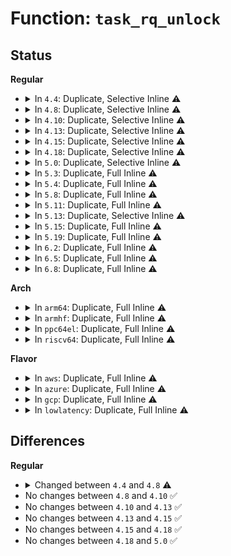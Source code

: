 # Function: <code>task_rq_unlock</code>

## Status
<b>Regular</b>
<ul>
<li>
<details>
<summary>In <code>4.4</code>: Duplicate, Selective Inline ⚠️</summary>

```c
void task_rq_unlock(struct rq *rq, struct task_struct *p, long unsigned int *flags);
```

**Collision:** Static Duplication

**Inline:** Selective

**Transformation:** False

**Instances:**

```
In kernel/sched/core.c (ffffffff810a4900)
Location: kernel/sched/sched.h:1501
Inline: True
Inline callers:
  - kernel/sched/core.c:__sched_setscheduler
  - kernel/sched/core.c:__sched_setscheduler
  - kernel/sched/core.c:__sched_setscheduler
  - kernel/sched/core.c:__sched_setscheduler
  - kernel/sched/core.c:__sched_setscheduler
  - kernel/sched/core.c:__set_cpus_allowed_ptr
  - kernel/sched/core.c:__set_cpus_allowed_ptr
  - kernel/sched/core.c:wait_task_inactive
  - kernel/sched/core.c:wake_up_new_task
  - kernel/sched/core.c:task_sched_runtime
  - kernel/sched/core.c:SyS_sched_rr_get_interval
  - kernel/sched/core.c:sched_setnuma
  - kernel/sched/core.c:sched_move_task
Direct callers:
  - kernel/sched/core.c:__sched_setscheduler
  - kernel/sched/core.c:__sched_setscheduler
```
```
In kernel/sched/deadline.c (ffffffff810c286f)
Location: kernel/sched/sched.h:1501
Inline: True
Inline callers:
  - kernel/sched/deadline.c:dl_task_timer
```
**Symbols:**

```
ffffffff810a4900-ffffffff810a491c: task_rq_unlock (STB_LOCAL)
```
</details>
</li>
<li>
<details>
<summary>In <code>4.8</code>: Duplicate, Selective Inline ⚠️</summary>

```c
void task_rq_unlock(struct rq *rq, struct task_struct *p, struct rq_flags *rf);
```

**Collision:** Static Duplication

**Inline:** Selective

**Transformation:** False

**Instances:**

```
In kernel/sched/core.c (ffffffff810ac138)
Location: kernel/sched/sched.h:1484
Inline: True
Inline callers:
  - kernel/sched/core.c:cpu_cgroup_fork
  - kernel/sched/core.c:sched_move_task
  - kernel/sched/core.c:sched_setnuma
  - kernel/sched/core.c:SyS_sched_rr_get_interval
  - kernel/sched/core.c:__sched_setscheduler
  - kernel/sched/core.c:__sched_setscheduler
  - kernel/sched/core.c:__sched_setscheduler
  - kernel/sched/core.c:__sched_setscheduler
  - kernel/sched/core.c:task_sched_runtime
  - kernel/sched/core.c:wake_up_new_task
  - kernel/sched/core.c:wait_task_inactive
  - kernel/sched/core.c:__set_cpus_allowed_ptr
  - kernel/sched/core.c:__set_cpus_allowed_ptr
Direct callers:
  - kernel/sched/core.c:__sched_setscheduler
  - kernel/sched/core.c:__sched_setscheduler
```
```
In kernel/sched/deadline.c (ffffffff810c6220)
Location: kernel/sched/sched.h:1484
Inline: True
Inline callers:
  - kernel/sched/deadline.c:dl_task_timer
```
**Symbols:**

```
ffffffff810a8020-ffffffff810a803c: task_rq_unlock (STB_LOCAL)
```
</details>
</li>
<li>
<details>
<summary>In <code>4.10</code>: Duplicate, Selective Inline ⚠️</summary>

```c
void task_rq_unlock(struct rq *rq, struct task_struct *p, struct rq_flags *rf);
```

**Collision:** Static Duplication

**Inline:** Selective

**Transformation:** False

**Instances:**

```
In kernel/sched/core.c (ffffffff810b2218)
Location: kernel/sched/sched.h:1523
Inline: True
Inline callers:
  - kernel/sched/core.c:cpu_cgroup_fork
  - kernel/sched/core.c:sched_move_task
  - kernel/sched/core.c:sched_setnuma
  - kernel/sched/core.c:SyS_sched_rr_get_interval
  - kernel/sched/core.c:__sched_setscheduler
  - kernel/sched/core.c:__sched_setscheduler
  - kernel/sched/core.c:__sched_setscheduler
  - kernel/sched/core.c:__sched_setscheduler
  - kernel/sched/core.c:task_sched_runtime
  - kernel/sched/core.c:wake_up_new_task
  - kernel/sched/core.c:wait_task_inactive
  - kernel/sched/core.c:__set_cpus_allowed_ptr
  - kernel/sched/core.c:__set_cpus_allowed_ptr
Direct callers:
  - kernel/sched/core.c:__sched_setscheduler
  - kernel/sched/core.c:__sched_setscheduler
```
```
In kernel/sched/deadline.c (ffffffff810cc1e5)
Location: kernel/sched/sched.h:1523
Inline: True
Inline callers:
  - kernel/sched/deadline.c:dl_task_timer
```
**Symbols:**

```
ffffffff810ae000-ffffffff810ae01c: task_rq_unlock (STB_LOCAL)
```
</details>
</li>
<li>
<details>
<summary>In <code>4.13</code>: Duplicate, Selective Inline ⚠️</summary>

```c
void task_rq_unlock(struct rq *rq, struct task_struct *p, struct rq_flags *rf);
```

**Collision:** Static Duplication

**Inline:** Selective

**Transformation:** False

**Instances:**

```
In kernel/sched/core.c (ffffffff810ae310)
Location: kernel/sched/sched.h:1700
Inline: True
Inline callers:
  - kernel/sched/core.c:cpu_cgroup_fork
  - kernel/sched/core.c:sched_move_task
  - kernel/sched/core.c:sched_setnuma
  - kernel/sched/core.c:SyS_sched_rr_get_interval
  - kernel/sched/core.c:__sched_setscheduler
  - kernel/sched/core.c:__sched_setscheduler
  - kernel/sched/core.c:__sched_setscheduler
  - kernel/sched/core.c:__sched_setscheduler
  - kernel/sched/core.c:task_sched_runtime
  - kernel/sched/core.c:wake_up_new_task
  - kernel/sched/core.c:wait_task_inactive
  - kernel/sched/core.c:__set_cpus_allowed_ptr
  - kernel/sched/core.c:__set_cpus_allowed_ptr
Direct callers:
  - kernel/sched/core.c:__sched_setscheduler
  - kernel/sched/core.c:__sched_setscheduler
```
```
In kernel/sched/deadline.c (ffffffff810c6933)
Location: kernel/sched/sched.h:1700
Inline: True
Inline callers:
  - kernel/sched/deadline.c:inactive_task_timer
  - kernel/sched/deadline.c:dl_task_timer
```
```
In kernel/livepatch/transition.c (0)
Location: kernel/sched/sched.h:1700
Inline: False
```
**Symbols:**

```
ffffffff810aaaa0-ffffffff810aaacc: task_rq_unlock (STB_LOCAL)
```
</details>
</li>
<li>
<details>
<summary>In <code>4.15</code>: Duplicate, Selective Inline ⚠️</summary>

```c
void task_rq_unlock(struct rq *rq, struct task_struct *p, struct rq_flags *rf);
```

**Collision:** Static Duplication

**Inline:** Selective

**Transformation:** False

**Instances:**

```
In kernel/sched/core.c (ffffffff810b55d0)
Location: kernel/sched/sched.h:1739
Inline: True
Inline callers:
  - kernel/sched/core.c:cpu_cgroup_fork
  - kernel/sched/core.c:sched_move_task
  - kernel/sched/core.c:sched_setnuma
  - kernel/sched/core.c:sched_rr_get_interval
  - kernel/sched/core.c:__sched_setscheduler
  - kernel/sched/core.c:__sched_setscheduler
  - kernel/sched/core.c:__sched_setscheduler
  - kernel/sched/core.c:task_sched_runtime
  - kernel/sched/core.c:wake_up_new_task
  - kernel/sched/core.c:wait_task_inactive
  - kernel/sched/core.c:__set_cpus_allowed_ptr
  - kernel/sched/core.c:__set_cpus_allowed_ptr
Direct callers:
  - kernel/sched/core.c:__sched_setscheduler
  - kernel/sched/core.c:__sched_setscheduler
  - kernel/sched/core.c:__sched_setscheduler
```
```
In kernel/sched/deadline.c (ffffffff810ce17b)
Location: kernel/sched/sched.h:1739
Inline: True
Inline callers:
  - kernel/sched/deadline.c:inactive_task_timer
  - kernel/sched/deadline.c:dl_task_timer
```
```
In kernel/livepatch/transition.c (ffffffff8110373b)
Location: kernel/sched/sched.h:1739
Inline: True
Inline callers:
  - kernel/livepatch/transition.c:klp_try_switch_task
```
**Symbols:**

```
ffffffff810b17a0-ffffffff810b17cc: task_rq_unlock (STB_LOCAL)
```
</details>
</li>
<li>
<details>
<summary>In <code>4.18</code>: Duplicate, Selective Inline ⚠️</summary>

```c
void task_rq_unlock(struct rq *rq, struct task_struct *p, struct rq_flags *rf);
```

**Collision:** Static Duplication

**Inline:** Selective

**Transformation:** False

**Instances:**

```
In kernel/sched/core.c (ffffffff810bd280)
Location: kernel/sched/sched.h:1783
Inline: True
Inline callers:
  - kernel/sched/core.c:cpu_cgroup_fork
  - kernel/sched/core.c:sched_move_task
  - kernel/sched/core.c:sched_setnuma
  - kernel/sched/core.c:sched_rr_get_interval
  - kernel/sched/core.c:__sched_setscheduler
  - kernel/sched/core.c:task_sched_runtime
  - kernel/sched/core.c:wake_up_new_task
  - kernel/sched/core.c:wait_task_inactive
  - kernel/sched/core.c:__set_cpus_allowed_ptr
Direct callers:
  - kernel/sched/core.c:__sched_setscheduler
  - kernel/sched/core.c:__sched_setscheduler
  - kernel/sched/core.c:__sched_setscheduler
  - kernel/sched/core.c:__sched_setscheduler
  - kernel/sched/core.c:__sched_setscheduler
  - kernel/sched/core.c:__set_cpus_allowed_ptr
```
```
In kernel/sched/deadline.c (ffffffff810d7ff3)
Location: kernel/sched/sched.h:1783
Inline: True
Inline callers:
  - kernel/sched/deadline.c:inactive_task_timer
  - kernel/sched/deadline.c:dl_task_timer
```
```
In kernel/livepatch/transition.c (ffffffff8110bb7f)
Location: kernel/sched/sched.h:1783
Inline: True
Inline callers:
  - kernel/livepatch/transition.c:klp_try_switch_task
```
**Symbols:**

```
ffffffff810bb7f0-ffffffff810bb81c: task_rq_unlock (STB_LOCAL)
```
</details>
</li>
<li>
<details>
<summary>In <code>5.0</code>: Duplicate, Selective Inline ⚠️</summary>

```c
void task_rq_unlock(struct rq *rq, struct task_struct *p, struct rq_flags *rf);
```

**Collision:** Static Duplication

**Inline:** Selective

**Transformation:** False

**Instances:**

```
In kernel/sched/core.c (ffffffff810c7100)
Location: kernel/sched/sched.h:1120
Inline: True
Inline callers:
  - kernel/sched/core.c:cpu_cgroup_fork
  - kernel/sched/core.c:sched_move_task
  - kernel/sched/core.c:sched_setnuma
  - kernel/sched/core.c:sched_rr_get_interval
  - kernel/sched/core.c:__sched_setscheduler
  - kernel/sched/core.c:task_sched_runtime
  - kernel/sched/core.c:wake_up_new_task
  - kernel/sched/core.c:wait_task_inactive
  - kernel/sched/core.c:__set_cpus_allowed_ptr
Direct callers:
  - kernel/sched/core.c:__sched_setscheduler
  - kernel/sched/core.c:__sched_setscheduler
  - kernel/sched/core.c:__sched_setscheduler
  - kernel/sched/core.c:__sched_setscheduler
  - kernel/sched/core.c:__sched_setscheduler
  - kernel/sched/core.c:__set_cpus_allowed_ptr
```
```
In kernel/sched/deadline.c (ffffffff810df793)
Location: kernel/sched/sched.h:1120
Inline: True
Inline callers:
  - kernel/sched/deadline.c:inactive_task_timer
  - kernel/sched/deadline.c:dl_task_timer
```
```
In kernel/sched/psi.c (ffffffff810ef9e1)
Location: kernel/sched/sched.h:1120
Inline: True
Inline callers:
  - kernel/sched/psi.c:cgroup_move_task
```
```
In kernel/livepatch/transition.c (ffffffff8111736f)
Location: kernel/sched/sched.h:1120
Inline: True
Inline callers:
  - kernel/livepatch/transition.c:klp_try_switch_task
```
**Symbols:**

```
ffffffff810c5030-ffffffff810c505c: task_rq_unlock (STB_LOCAL)
```
</details>
</li>
<li>
<details>
<summary>In <code>5.3</code>: Duplicate, Full Inline ⚠️</summary>

**Collision:** Static Duplication

**Inline:** Full

**Transformation:** False

**Instances:**

```
In kernel/sched/core.c (ffffffff810cc560)
Location: kernel/sched/sched.h:1178
Inline: True
Inline callers:
  - kernel/sched/core.c:cpu_cgroup_fork
  - kernel/sched/core.c:sched_move_task
  - kernel/sched/core.c:sched_setnuma
  - kernel/sched/core.c:sched_rr_get_interval
  - kernel/sched/core.c:__sched_setscheduler
  - kernel/sched/core.c:__sched_setscheduler
  - kernel/sched/core.c:__sched_setscheduler
  - kernel/sched/core.c:__sched_setscheduler
  - kernel/sched/core.c:__sched_setscheduler
  - kernel/sched/core.c:__sched_setscheduler
  - kernel/sched/core.c:task_sched_runtime
  - kernel/sched/core.c:wake_up_new_task
  - kernel/sched/core.c:wait_task_inactive
  - kernel/sched/core.c:__set_cpus_allowed_ptr
  - kernel/sched/core.c:__set_cpus_allowed_ptr
```
```
In kernel/sched/deadline.c (ffffffff810e6374)
Location: kernel/sched/sched.h:1178
Inline: True
Inline callers:
  - kernel/sched/deadline.c:inactive_task_timer
  - kernel/sched/deadline.c:dl_task_timer
```
```
In kernel/sched/psi.c (ffffffff810f6ea1)
Location: kernel/sched/sched.h:1178
Inline: True
Inline callers:
  - kernel/sched/psi.c:cgroup_move_task
```
```
In kernel/livepatch/transition.c (ffffffff81121705)
Location: kernel/sched/sched.h:1178
Inline: True
```
</details>
</li>
<li>
<details>
<summary>In <code>5.4</code>: Duplicate, Full Inline ⚠️</summary>

**Collision:** Static Duplication

**Inline:** Full

**Transformation:** False

**Instances:**

```
In kernel/sched/core.c (ffffffff810d7140)
Location: kernel/sched/sched.h:1186
Inline: True
Inline callers:
  - kernel/sched/core.c:cpu_cgroup_fork
  - kernel/sched/core.c:sched_move_task
  - kernel/sched/core.c:sched_setnuma
  - kernel/sched/core.c:sched_rr_get_interval
  - kernel/sched/core.c:__sched_setscheduler
  - kernel/sched/core.c:__sched_setscheduler
  - kernel/sched/core.c:__sched_setscheduler
  - kernel/sched/core.c:task_sched_runtime
  - kernel/sched/core.c:wake_up_new_task
  - kernel/sched/core.c:wait_task_inactive
  - kernel/sched/core.c:__set_cpus_allowed_ptr
  - kernel/sched/core.c:__set_cpus_allowed_ptr
  - kernel/sched/core.c:uclamp_update_active_tasks
```
```
In kernel/sched/deadline.c (ffffffff810f460b)
Location: kernel/sched/sched.h:1186
Inline: True
Inline callers:
  - kernel/sched/deadline.c:dl_add_task_root_domain
  - kernel/sched/deadline.c:inactive_task_timer
  - kernel/sched/deadline.c:dl_task_timer
```
```
In kernel/sched/psi.c (ffffffff81102c31)
Location: kernel/sched/sched.h:1186
Inline: True
Inline callers:
  - kernel/sched/psi.c:cgroup_move_task
```
```
In kernel/livepatch/transition.c (ffffffff8112dd25)
Location: kernel/sched/sched.h:1186
Inline: True
```
</details>
</li>
<li>
<details>
<summary>In <code>5.8</code>: Duplicate, Full Inline ⚠️</summary>

**Collision:** Static Duplication

**Inline:** Full

**Transformation:** False

**Instances:**

```
In kernel/sched/core.c (ffffffff810e1aa0)
Location: kernel/sched/sched.h:1234
Inline: True
Inline callers:
  - kernel/sched/core.c:cpu_cgroup_fork
  - kernel/sched/core.c:sched_move_task
  - kernel/sched/core.c:sched_setnuma
  - kernel/sched/core.c:sched_rr_get_interval
  - kernel/sched/core.c:__sched_setscheduler
  - kernel/sched/core.c:__sched_setscheduler
  - kernel/sched/core.c:__sched_setscheduler
  - kernel/sched/core.c:task_sched_runtime
  - kernel/sched/core.c:wake_up_new_task
  - kernel/sched/core.c:wait_task_inactive
  - kernel/sched/core.c:__set_cpus_allowed_ptr
  - kernel/sched/core.c:__set_cpus_allowed_ptr
  - kernel/sched/core.c:uclamp_update_active_tasks
```
```
In kernel/sched/deadline.c (ffffffff810fddfb)
Location: kernel/sched/sched.h:1234
Inline: True
Inline callers:
  - kernel/sched/deadline.c:dl_add_task_root_domain
  - kernel/sched/deadline.c:inactive_task_timer
  - kernel/sched/deadline.c:dl_task_timer
```
```
In kernel/sched/psi.c (ffffffff8110dc11)
Location: kernel/sched/sched.h:1234
Inline: True
Inline callers:
  - kernel/sched/psi.c:cgroup_move_task
```
```
In kernel/livepatch/transition.c (ffffffff8113c388)
Location: kernel/sched/sched.h:1234
Inline: True
```
</details>
</li>
<li>
<details>
<summary>In <code>5.11</code>: Duplicate, Full Inline ⚠️</summary>

**Collision:** Static Duplication

**Inline:** Full

**Transformation:** False

**Instances:**

```
In kernel/sched/core.c (ffffffff810dee40)
Location: kernel/sched/sched.h:1292
Inline: True
Inline callers:
  - kernel/sched/core.c:cpu_cgroup_fork
  - kernel/sched/core.c:sched_move_task
  - kernel/sched/core.c:sched_setnuma
  - kernel/sched/core.c:sched_rr_get_interval
  - kernel/sched/core.c:__sched_setscheduler
  - kernel/sched/core.c:__sched_setscheduler
  - kernel/sched/core.c:__sched_setscheduler
  - kernel/sched/core.c:task_sched_runtime
  - kernel/sched/core.c:wake_up_new_task
  - kernel/sched/core.c:sched_post_fork
  - kernel/sched/core.c:wait_task_inactive
  - kernel/sched/core.c:__set_cpus_allowed_ptr
  - kernel/sched/core.c:affine_move_task
  - kernel/sched/core.c:affine_move_task
  - kernel/sched/core.c:affine_move_task
  - kernel/sched/core.c:affine_move_task
  - kernel/sched/core.c:migration_cpu_stop
  - kernel/sched/core.c:migration_cpu_stop
  - kernel/sched/core.c:uclamp_update_active_tasks
  - kernel/sched/core.c:uclamp_sync_util_min_rt_default
```
```
In kernel/sched/deadline.c (ffffffff810fc3cb)
Location: kernel/sched/sched.h:1292
Inline: True
Inline callers:
  - kernel/sched/deadline.c:dl_add_task_root_domain
  - kernel/sched/deadline.c:inactive_task_timer
  - kernel/sched/deadline.c:dl_task_timer
```
```
In kernel/sched/psi.c (ffffffff8110af65)
Location: kernel/sched/sched.h:1292
Inline: True
Inline callers:
  - kernel/sched/psi.c:cgroup_move_task
```
```
In kernel/livepatch/transition.c (ffffffff81136a98)
Location: kernel/sched/sched.h:1292
Inline: True
```
```
In fs/io-wq.c (ffffffff8139b406)
Location: kernel/sched/sched.h:1292
Inline: True
Inline callers:
  - fs/io-wq.c:io_wq_worker_affinity
```
</details>
</li>
<li>
<details>
<summary>In <code>5.13</code>: Duplicate, Selective Inline ⚠️</summary>

```c
void task_rq_unlock(struct rq *rq, struct task_struct *p, struct rq_flags *rf);
```

**Collision:** Static Duplication

**Inline:** Selective

**Transformation:** False

**Instances:**

```
In kernel/sched/core.c (ffffffff810e0a30)
Location: kernel/sched/sched.h:1305
Inline: True
Inline callers:
  - kernel/sched/core.c:cpu_cgroup_fork
  - kernel/sched/core.c:sched_move_task
  - kernel/sched/core.c:sched_setnuma
  - kernel/sched/core.c:sched_rr_get_interval
  - kernel/sched/core.c:__sched_setscheduler
  - kernel/sched/core.c:__sched_setscheduler
  - kernel/sched/core.c:task_sched_runtime
  - kernel/sched/core.c:wake_up_new_task
  - kernel/sched/core.c:sched_post_fork
  - kernel/sched/core.c:wait_task_inactive
  - kernel/sched/core.c:__set_cpus_allowed_ptr
  - kernel/sched/core.c:affine_move_task
  - kernel/sched/core.c:affine_move_task
  - kernel/sched/core.c:affine_move_task
  - kernel/sched/core.c:affine_move_task
  - kernel/sched/core.c:migration_cpu_stop
  - kernel/sched/core.c:migration_cpu_stop
  - kernel/sched/core.c:sysctl_sched_uclamp_handler
  - kernel/sched/core.c:uclamp_update_active_tasks
Direct callers:
  - kernel/sched/core.c:__sched_setscheduler
```
```
In kernel/sched/deadline.c (ffffffff810fe7ad)
Location: kernel/sched/sched.h:1305
Inline: True
Inline callers:
  - kernel/sched/deadline.c:dl_add_task_root_domain
  - kernel/sched/deadline.c:inactive_task_timer
  - kernel/sched/deadline.c:dl_task_timer
```
```
In kernel/sched/psi.c (ffffffff8110cb82)
Location: kernel/sched/sched.h:1305
Inline: True
Inline callers:
  - kernel/sched/psi.c:cgroup_move_task
```
```
In kernel/livepatch/transition.c (ffffffff81137831)
Location: kernel/sched/sched.h:1305
Inline: True
```
**Symbols:**

```
ffffffff810dd840-ffffffff810dd86c: task_rq_unlock (STB_LOCAL)
```
</details>
</li>
<li>
<details>
<summary>In <code>5.15</code>: Duplicate, Full Inline ⚠️</summary>

**Collision:** Static Duplication

**Inline:** Full

**Transformation:** False

**Instances:**

```
In kernel/sched/core.c (ffffffff810f5b40)
Location: kernel/sched/sched.h:1592
Inline: True
Inline callers:
  - kernel/sched/core.c:cpu_cgroup_fork
  - kernel/sched/core.c:sched_move_task
  - kernel/sched/core.c:sched_setnuma
  - kernel/sched/core.c:sched_rr_get_interval
  - kernel/sched/core.c:__sched_setscheduler
  - kernel/sched/core.c:__sched_setscheduler
  - kernel/sched/core.c:__sched_setscheduler
  - kernel/sched/core.c:task_sched_runtime
  - kernel/sched/core.c:wake_up_new_task
  - kernel/sched/core.c:sched_post_fork
  - kernel/sched/core.c:wait_task_inactive
  - kernel/sched/core.c:__set_cpus_allowed_ptr_locked
  - kernel/sched/core.c:affine_move_task
  - kernel/sched/core.c:affine_move_task
  - kernel/sched/core.c:affine_move_task
  - kernel/sched/core.c:affine_move_task
  - kernel/sched/core.c:migration_cpu_stop
  - kernel/sched/core.c:migration_cpu_stop
  - kernel/sched/core.c:sysctl_sched_uclamp_handler
  - kernel/sched/core.c:uclamp_update_active_tasks
```
```
In kernel/sched/deadline.c (ffffffff8111a0da)
Location: kernel/sched/sched.h:1592
Inline: True
Inline callers:
  - kernel/sched/deadline.c:dl_add_task_root_domain
  - kernel/sched/deadline.c:inactive_task_timer
  - kernel/sched/deadline.c:dl_task_timer
```
```
In kernel/sched/psi.c (ffffffff8112bbdf)
Location: kernel/sched/sched.h:1592
Inline: True
Inline callers:
  - kernel/sched/psi.c:cgroup_move_task
```
```
In kernel/sched/core_sched.c (ffffffff8112c19a)
Location: kernel/sched/sched.h:1592
Inline: True
Inline callers:
  - kernel/sched/core_sched.c:sched_core_update_cookie
```
```
In kernel/livepatch/transition.c (ffffffff8115a588)
Location: kernel/sched/sched.h:1592
Inline: True
```
</details>
</li>
<li>
<details>
<summary>In <code>5.19</code>: Duplicate, Full Inline ⚠️</summary>

**Collision:** Static Duplication

**Inline:** Full

**Transformation:** False

**Instances:**

```
In kernel/sched/core.c (ffffffff81110630)
Location: kernel/sched/sched.h:1573
Inline: True
Inline callers:
  - kernel/sched/core.c:cpu_cgroup_fork
  - kernel/sched/core.c:sched_move_task
  - kernel/sched/core.c:sched_setnuma
  - kernel/sched/core.c:sched_rr_get_interval
  - kernel/sched/core.c:__sched_setscheduler
  - kernel/sched/core.c:__sched_setscheduler
  - kernel/sched/core.c:__sched_setscheduler
  - kernel/sched/core.c:set_user_nice
  - kernel/sched/core.c:task_sched_runtime
  - kernel/sched/core.c:wake_up_new_task
  - kernel/sched/core.c:sched_post_fork
  - kernel/sched/core.c:wait_task_inactive
  - kernel/sched/core.c:__set_cpus_allowed_ptr_locked
  - kernel/sched/core.c:affine_move_task
  - kernel/sched/core.c:affine_move_task
  - kernel/sched/core.c:affine_move_task
  - kernel/sched/core.c:affine_move_task
  - kernel/sched/core.c:migration_cpu_stop
  - kernel/sched/core.c:migration_cpu_stop
  - kernel/sched/core.c:sysctl_sched_uclamp_handler
  - kernel/sched/core.c:uclamp_update_active_tasks
```
```
In kernel/sched/build_policy.c (ffffffff81139e22)
Location: kernel/sched/sched.h:1573
Inline: True
Inline callers:
  - kernel/sched/build_policy.c:dl_add_task_root_domain
  - kernel/sched/build_policy.c:inactive_task_timer
  - kernel/sched/build_policy.c:dl_task_timer
```
```
In kernel/sched/build_utility.c (ffffffff8114c3a6)
Location: kernel/sched/sched.h:1573
Inline: True
Inline callers:
  - kernel/sched/build_utility.c:cgroup_move_task
  - kernel/sched/build_utility.c:__sched_core_set
```
</details>
</li>
<li>
<details>
<summary>In <code>6.2</code>: Duplicate, Full Inline ⚠️</summary>

**Collision:** Static Duplication

**Inline:** Full

**Transformation:** False

**Instances:**

```
In kernel/sched/core.c (ffffffff811421c5)
Location: kernel/sched/sched.h:1619
Inline: True
Inline callers:
  - kernel/sched/core.c:sched_move_task
  - kernel/sched/core.c:sched_setnuma
  - kernel/sched/core.c:sched_rr_get_interval
  - kernel/sched/core.c:__sched_setscheduler
  - kernel/sched/core.c:__sched_setscheduler
  - kernel/sched/core.c:__sched_setscheduler
  - kernel/sched/core.c:set_user_nice
  - kernel/sched/core.c:task_sched_runtime
  - kernel/sched/core.c:wake_up_new_task
  - kernel/sched/core.c:sched_post_fork
  - kernel/sched/core.c:wait_task_inactive
  - kernel/sched/core.c:force_compatible_cpus_allowed_ptr
  - kernel/sched/core.c:__set_cpus_allowed_ptr_locked
  - kernel/sched/core.c:affine_move_task
  - kernel/sched/core.c:affine_move_task
  - kernel/sched/core.c:affine_move_task
  - kernel/sched/core.c:affine_move_task
  - kernel/sched/core.c:migration_cpu_stop
  - kernel/sched/core.c:migration_cpu_stop
  - kernel/sched/core.c:sysctl_sched_uclamp_handler
  - kernel/sched/core.c:uclamp_update_active_tasks
```
```
In kernel/sched/build_policy.c (ffffffff8116468c)
Location: kernel/sched/sched.h:1619
Inline: True
Inline callers:
  - kernel/sched/build_policy.c:dl_add_task_root_domain
  - kernel/sched/build_policy.c:inactive_task_timer
  - kernel/sched/build_policy.c:dl_task_timer
```
```
In kernel/sched/build_utility.c (ffffffff8117af0a)
Location: kernel/sched/sched.h:1619
Inline: True
Inline callers:
  - kernel/sched/build_utility.c:cgroup_move_task
  - kernel/sched/build_utility.c:__sched_core_set
```
</details>
</li>
<li>
<details>
<summary>In <code>6.5</code>: Duplicate, Full Inline ⚠️</summary>

**Collision:** Static Duplication

**Inline:** Full

**Transformation:** False

**Instances:**

```
In kernel/sched/core.c (ffffffff8114dea6)
Location: kernel/sched/sched.h:1646
Inline: True
Inline callers:
  - kernel/sched/core.c:sched_move_task
  - kernel/sched/core.c:sched_setnuma
  - kernel/sched/core.c:sched_rr_get_interval
  - kernel/sched/core.c:__sched_setscheduler
  - kernel/sched/core.c:__sched_setscheduler
  - kernel/sched/core.c:__sched_setscheduler
  - kernel/sched/core.c:set_user_nice
  - kernel/sched/core.c:task_sched_runtime
  - kernel/sched/core.c:wake_up_new_task
  - kernel/sched/core.c:sched_post_fork
  - kernel/sched/core.c:force_compatible_cpus_allowed_ptr
  - kernel/sched/core.c:__set_cpus_allowed_ptr_locked
  - kernel/sched/core.c:affine_move_task
  - kernel/sched/core.c:affine_move_task
  - kernel/sched/core.c:affine_move_task
  - kernel/sched/core.c:affine_move_task
  - kernel/sched/core.c:migration_cpu_stop
  - kernel/sched/core.c:migration_cpu_stop
  - kernel/sched/core.c:wait_task_inactive
  - kernel/sched/core.c:sysctl_sched_uclamp_handler
  - kernel/sched/core.c:uclamp_update_active_tasks
```
```
In kernel/sched/build_policy.c (ffffffff81174e2c)
Location: kernel/sched/sched.h:1646
Inline: True
Inline callers:
  - kernel/sched/build_policy.c:dl_add_task_root_domain
  - kernel/sched/build_policy.c:inactive_task_timer
  - kernel/sched/build_policy.c:dl_task_timer
```
```
In kernel/sched/build_utility.c (ffffffff8118ba6a)
Location: kernel/sched/sched.h:1646
Inline: True
Inline callers:
  - kernel/sched/build_utility.c:cgroup_move_task
  - kernel/sched/build_utility.c:__sched_core_set
```
</details>
</li>
<li>
<details>
<summary>In <code>6.8</code>: Duplicate, Full Inline ⚠️</summary>

**Collision:** Static Duplication

**Inline:** Full

**Transformation:** False

**Instances:**

```
In kernel/sched/core.c (ffffffff81159cd0)
Location: kernel/sched/sched.h:1665
Inline: True
Inline callers:
  - kernel/sched/core.c:sched_move_task
  - kernel/sched/core.c:sched_setnuma
  - kernel/sched/core.c:__sched_setscheduler
  - kernel/sched/core.c:__sched_setscheduler
  - kernel/sched/core.c:__sched_setscheduler
  - kernel/sched/core.c:set_user_nice
  - kernel/sched/core.c:task_sched_runtime
  - kernel/sched/core.c:wake_up_new_task
  - kernel/sched/core.c:sched_post_fork
  - kernel/sched/core.c:force_compatible_cpus_allowed_ptr
  - kernel/sched/core.c:__set_cpus_allowed_ptr_locked
  - kernel/sched/core.c:affine_move_task
  - kernel/sched/core.c:affine_move_task
  - kernel/sched/core.c:affine_move_task
  - kernel/sched/core.c:affine_move_task
  - kernel/sched/core.c:migration_cpu_stop
  - kernel/sched/core.c:migration_cpu_stop
  - kernel/sched/core.c:wait_task_inactive
  - kernel/sched/core.c:sysctl_sched_uclamp_handler
  - kernel/sched/core.c:uclamp_update_active_tasks
```
```
In kernel/sched/build_policy.c (ffffffff8118312c)
Location: kernel/sched/sched.h:1665
Inline: True
Inline callers:
  - kernel/sched/build_policy.c:dl_add_task_root_domain
  - kernel/sched/build_policy.c:inactive_task_timer
  - kernel/sched/build_policy.c:dl_task_timer
```
```
In kernel/sched/build_utility.c (ffffffff8119a3ca)
Location: kernel/sched/sched.h:1665
Inline: True
Inline callers:
  - kernel/sched/build_utility.c:cgroup_move_task
  - kernel/sched/build_utility.c:__sched_core_set
```
</details>
</li>
</ul>
<b>Arch</b>
<ul>
<li>
<details>
<summary>In <code>arm64</code>: Duplicate, Full Inline ⚠️</summary>

**Collision:** Static Duplication

**Inline:** Full

**Transformation:** False

**Instances:**

```
In kernel/sched/core.c (ffff800010137c1c)
Location: kernel/sched/sched.h:1186
Inline: True
Inline callers:
  - kernel/sched/core.c:cpu_cgroup_fork
  - kernel/sched/core.c:sched_move_task
  - kernel/sched/core.c:sched_setnuma
  - kernel/sched/core.c:sched_rr_get_interval
  - kernel/sched/core.c:__sched_setscheduler
  - kernel/sched/core.c:__sched_setscheduler
  - kernel/sched/core.c:__sched_setscheduler
  - kernel/sched/core.c:task_sched_runtime
  - kernel/sched/core.c:wake_up_new_task
  - kernel/sched/core.c:wait_task_inactive
  - kernel/sched/core.c:__set_cpus_allowed_ptr
  - kernel/sched/core.c:__set_cpus_allowed_ptr
  - kernel/sched/core.c:uclamp_update_active_tasks
```
```
In kernel/sched/deadline.c (ffff800010156aa4)
Location: kernel/sched/sched.h:1186
Inline: True
Inline callers:
  - kernel/sched/deadline.c:dl_add_task_root_domain
  - kernel/sched/deadline.c:inactive_task_timer
  - kernel/sched/deadline.c:dl_task_timer
```
```
In kernel/sched/psi.c (ffff800010167a4c)
Location: kernel/sched/sched.h:1186
Inline: True
Inline callers:
  - kernel/sched/psi.c:cgroup_move_task
```
</details>
</li>
<li>
<details>
<summary>In <code>armhf</code>: Duplicate, Full Inline ⚠️</summary>

**Collision:** Static Duplication

**Inline:** Full

**Transformation:** False

**Instances:**

```
In kernel/sched/core.c (c0384b64)
Location: kernel/sched/sched.h:1186
Inline: True
Inline callers:
  - kernel/sched/core.c:cpu_util_update_eff
  - kernel/sched/core.c:cpu_cgroup_fork
  - kernel/sched/core.c:sched_move_task
  - kernel/sched/core.c:sched_rr_get_interval
  - kernel/sched/core.c:__sched_setscheduler
  - kernel/sched/core.c:__sched_setscheduler
  - kernel/sched/core.c:__sched_setscheduler
  - kernel/sched/core.c:task_sched_runtime
  - kernel/sched/core.c:wake_up_new_task
  - kernel/sched/core.c:wait_task_inactive
  - kernel/sched/core.c:__set_cpus_allowed_ptr
  - kernel/sched/core.c:__set_cpus_allowed_ptr
```
```
In kernel/sched/cputime.c (c038f200)
Location: kernel/sched/sched.h:1186
Inline: True
Inline callers:
  - kernel/sched/cputime.c:thread_group_cputime
```
```
In kernel/sched/deadline.c (c03a4760)
Location: kernel/sched/sched.h:1186
Inline: True
Inline callers:
  - kernel/sched/deadline.c:dl_add_task_root_domain
  - kernel/sched/deadline.c:inactive_task_timer
  - kernel/sched/deadline.c:dl_task_timer
```
```
In kernel/sched/psi.c (c03b48b8)
Location: kernel/sched/sched.h:1186
Inline: True
Inline callers:
  - kernel/sched/psi.c:cgroup_move_task
```
</details>
</li>
<li>
<details>
<summary>In <code>ppc64el</code>: Duplicate, Full Inline ⚠️</summary>

**Collision:** Static Duplication

**Inline:** Full

**Transformation:** False

**Instances:**

```
In kernel/sched/core.c (c000000000181880)
Location: kernel/sched/sched.h:1186
Inline: True
Inline callers:
  - kernel/sched/core.c:cpu_cgroup_fork
  - kernel/sched/core.c:sched_move_task
  - kernel/sched/core.c:sched_setnuma
  - kernel/sched/core.c:sched_rr_get_interval
  - kernel/sched/core.c:__sched_setscheduler
  - kernel/sched/core.c:__sched_setscheduler
  - kernel/sched/core.c:__sched_setscheduler
  - kernel/sched/core.c:task_sched_runtime
  - kernel/sched/core.c:wake_up_new_task
  - kernel/sched/core.c:wait_task_inactive
  - kernel/sched/core.c:__set_cpus_allowed_ptr
  - kernel/sched/core.c:__set_cpus_allowed_ptr
  - kernel/sched/core.c:uclamp_update_active_tasks
```
```
In kernel/sched/deadline.c (c0000000001ab4e0)
Location: kernel/sched/sched.h:1186
Inline: True
Inline callers:
  - kernel/sched/deadline.c:dl_add_task_root_domain
  - kernel/sched/deadline.c:inactive_task_timer
  - kernel/sched/deadline.c:dl_task_timer
```
```
In kernel/sched/psi.c (c0000000001bf890)
Location: kernel/sched/sched.h:1186
Inline: True
Inline callers:
  - kernel/sched/psi.c:cgroup_move_task
```
```
In kernel/livepatch/transition.c (c0000000001f2c20)
Location: kernel/sched/sched.h:1186
Inline: True
```
</details>
</li>
<li>
<details>
<summary>In <code>riscv64</code>: Duplicate, Full Inline ⚠️</summary>

**Collision:** Static Duplication

**Inline:** Full

**Transformation:** False

**Instances:**

```
In kernel/sched/core.c (ffffffe0000e7e40)
Location: kernel/sched/sched.h:1186
Inline: True
Inline callers:
  - kernel/sched/core.c:cpu_cgroup_fork
  - kernel/sched/core.c:sched_move_task
  - kernel/sched/core.c:__se_sys_sched_rr_get_interval
  - kernel/sched/core.c:__sched_setscheduler
  - kernel/sched/core.c:__sched_setscheduler
  - kernel/sched/core.c:__sched_setscheduler
  - kernel/sched/core.c:task_sched_runtime
  - kernel/sched/core.c:wake_up_new_task
  - kernel/sched/core.c:wait_task_inactive
  - kernel/sched/core.c:__set_cpus_allowed_ptr
  - kernel/sched/core.c:__set_cpus_allowed_ptr
```
```
In kernel/sched/deadline.c (ffffffe0000fdac0)
Location: kernel/sched/sched.h:1186
Inline: True
Inline callers:
  - kernel/sched/deadline.c:dl_add_task_root_domain
  - kernel/sched/deadline.c:inactive_task_timer
  - kernel/sched/deadline.c:dl_task_timer
```
```
In kernel/sched/psi.c (ffffffe000109f90)
Location: kernel/sched/sched.h:1186
Inline: True
Inline callers:
  - kernel/sched/psi.c:cgroup_move_task
```
</details>
</li>
</ul>
<b>Flavor</b>
<ul>
<li>
<details>
<summary>In <code>aws</code>: Duplicate, Full Inline ⚠️</summary>

**Collision:** Static Duplication

**Inline:** Full

**Transformation:** False

**Instances:**

```
In kernel/sched/core.c (ffffffff810d0490)
Location: kernel/sched/sched.h:1186
Inline: True
Inline callers:
  - kernel/sched/core.c:cpu_cgroup_fork
  - kernel/sched/core.c:sched_move_task
  - kernel/sched/core.c:sched_setnuma
  - kernel/sched/core.c:sched_rr_get_interval
  - kernel/sched/core.c:__sched_setscheduler
  - kernel/sched/core.c:__sched_setscheduler
  - kernel/sched/core.c:__sched_setscheduler
  - kernel/sched/core.c:task_sched_runtime
  - kernel/sched/core.c:wake_up_new_task
  - kernel/sched/core.c:wait_task_inactive
  - kernel/sched/core.c:__set_cpus_allowed_ptr
  - kernel/sched/core.c:__set_cpus_allowed_ptr
  - kernel/sched/core.c:uclamp_update_active_tasks
```
```
In kernel/sched/deadline.c (ffffffff810eda0b)
Location: kernel/sched/sched.h:1186
Inline: True
Inline callers:
  - kernel/sched/deadline.c:dl_add_task_root_domain
  - kernel/sched/deadline.c:inactive_task_timer
  - kernel/sched/deadline.c:dl_task_timer
```
```
In kernel/sched/psi.c (ffffffff810fbf41)
Location: kernel/sched/sched.h:1186
Inline: True
Inline callers:
  - kernel/sched/psi.c:cgroup_move_task
```
```
In kernel/livepatch/transition.c (ffffffff81126305)
Location: kernel/sched/sched.h:1186
Inline: True
```
</details>
</li>
<li>
<details>
<summary>In <code>azure</code>: Duplicate, Full Inline ⚠️</summary>

**Collision:** Static Duplication

**Inline:** Full

**Transformation:** False

**Instances:**

```
In kernel/sched/core.c (ffffffff810bfbd0)
Location: kernel/sched/sched.h:1186
Inline: True
Inline callers:
  - kernel/sched/core.c:cpu_cgroup_fork
  - kernel/sched/core.c:sched_move_task
  - kernel/sched/core.c:sched_setnuma
  - kernel/sched/core.c:sched_rr_get_interval
  - kernel/sched/core.c:__sched_setscheduler
  - kernel/sched/core.c:__sched_setscheduler
  - kernel/sched/core.c:__sched_setscheduler
  - kernel/sched/core.c:task_sched_runtime
  - kernel/sched/core.c:wake_up_new_task
  - kernel/sched/core.c:wait_task_inactive
  - kernel/sched/core.c:__set_cpus_allowed_ptr
  - kernel/sched/core.c:__set_cpus_allowed_ptr
  - kernel/sched/core.c:uclamp_update_active_tasks
```
```
In kernel/sched/deadline.c (ffffffff810dda9b)
Location: kernel/sched/sched.h:1186
Inline: True
Inline callers:
  - kernel/sched/deadline.c:dl_add_task_root_domain
  - kernel/sched/deadline.c:inactive_task_timer
  - kernel/sched/deadline.c:dl_task_timer
```
```
In kernel/sched/psi.c (ffffffff810ec151)
Location: kernel/sched/sched.h:1186
Inline: True
Inline callers:
  - kernel/sched/psi.c:cgroup_move_task
```
```
In kernel/livepatch/transition.c (ffffffff81118d65)
Location: kernel/sched/sched.h:1186
Inline: True
```
</details>
</li>
<li>
<details>
<summary>In <code>gcp</code>: Duplicate, Full Inline ⚠️</summary>

**Collision:** Static Duplication

**Inline:** Full

**Transformation:** False

**Instances:**

```
In kernel/sched/core.c (ffffffff810cf7d0)
Location: kernel/sched/sched.h:1186
Inline: True
Inline callers:
  - kernel/sched/core.c:cpu_cgroup_fork
  - kernel/sched/core.c:sched_move_task
  - kernel/sched/core.c:sched_setnuma
  - kernel/sched/core.c:sched_rr_get_interval
  - kernel/sched/core.c:__sched_setscheduler
  - kernel/sched/core.c:__sched_setscheduler
  - kernel/sched/core.c:__sched_setscheduler
  - kernel/sched/core.c:task_sched_runtime
  - kernel/sched/core.c:wake_up_new_task
  - kernel/sched/core.c:wait_task_inactive
  - kernel/sched/core.c:__set_cpus_allowed_ptr
  - kernel/sched/core.c:__set_cpus_allowed_ptr
```
```
In kernel/sched/deadline.c (ffffffff810eab3b)
Location: kernel/sched/sched.h:1186
Inline: True
Inline callers:
  - kernel/sched/deadline.c:dl_add_task_root_domain
  - kernel/sched/deadline.c:inactive_task_timer
  - kernel/sched/deadline.c:dl_task_timer
```
```
In kernel/sched/psi.c (ffffffff810f9101)
Location: kernel/sched/sched.h:1186
Inline: True
Inline callers:
  - kernel/sched/psi.c:cgroup_move_task
```
```
In kernel/livepatch/transition.c (ffffffff811241f5)
Location: kernel/sched/sched.h:1186
Inline: True
```
</details>
</li>
<li>
<details>
<summary>In <code>lowlatency</code>: Duplicate, Full Inline ⚠️</summary>

**Collision:** Static Duplication

**Inline:** Full

**Transformation:** False

**Instances:**

```
In kernel/sched/core.c (ffffffff810d7970)
Location: kernel/sched/sched.h:1186
Inline: True
Inline callers:
  - kernel/sched/core.c:cpu_cgroup_fork
  - kernel/sched/core.c:sched_move_task
  - kernel/sched/core.c:sched_setnuma
  - kernel/sched/core.c:sched_rr_get_interval
  - kernel/sched/core.c:__sched_setscheduler
  - kernel/sched/core.c:__sched_setscheduler
  - kernel/sched/core.c:__sched_setscheduler
  - kernel/sched/core.c:task_sched_runtime
  - kernel/sched/core.c:wake_up_new_task
  - kernel/sched/core.c:wait_task_inactive
  - kernel/sched/core.c:__set_cpus_allowed_ptr
  - kernel/sched/core.c:__set_cpus_allowed_ptr
  - kernel/sched/core.c:uclamp_update_active_tasks
```
```
In kernel/sched/deadline.c (ffffffff810f5aeb)
Location: kernel/sched/sched.h:1186
Inline: True
Inline callers:
  - kernel/sched/deadline.c:dl_add_task_root_domain
  - kernel/sched/deadline.c:inactive_task_timer
  - kernel/sched/deadline.c:dl_task_timer
```
```
In kernel/sched/psi.c (ffffffff81104241)
Location: kernel/sched/sched.h:1186
Inline: True
Inline callers:
  - kernel/sched/psi.c:cgroup_move_task
```
```
In kernel/livepatch/transition.c (ffffffff81130835)
Location: kernel/sched/sched.h:1186
Inline: True
```
</details>
</li>
</ul>

## Differences
<b>Regular</b>
<ul>
<li>
<details>
<summary>Changed between <code>4.4</code> and <code>4.8</code> ⚠️</summary>
<ul>
<li>
<b>Param added. </b>
<code>struct rq_flags *rf</code>
</li>
<li>
<b>Param removed. </b>
<code>long unsigned int *flags</code>
</li>
</ul>
</details>
</li>
<li>
No changes between <code>4.8</code> and <code>4.10</code> ✅
</li>
<li>
No changes between <code>4.10</code> and <code>4.13</code> ✅
</li>
<li>
No changes between <code>4.13</code> and <code>4.15</code> ✅
</li>
<li>
No changes between <code>4.15</code> and <code>4.18</code> ✅
</li>
<li>
No changes between <code>4.18</code> and <code>5.0</code> ✅
</li>
</ul>
